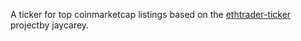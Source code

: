 A ticker for top coinmarketcap listings based on the [ethtrader-ticker](https://github.com/jaycarey/ethtrader-ticker) projectby jaycarey.
